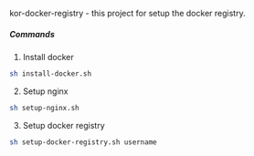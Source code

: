 kor-docker-registry - this project for setup the docker registry.

##### Commands

1) Install docker
```bash
sh install-docker.sh
```

2) Setup nginx
```bash
sh setup-nginx.sh
```

3) Setup docker registry
```bash
sh setup-docker-registry.sh username
```
